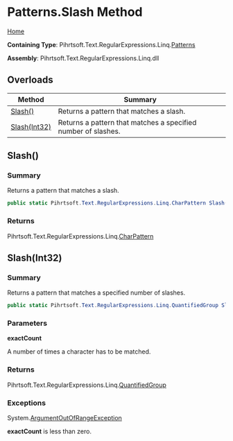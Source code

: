 # Patterns\.Slash Method

[Home](../../../../../../README.md)

**Containing Type**: Pihrtsoft\.Text\.RegularExpressions\.Linq\.[Patterns](../README.md)

**Assembly**: Pihrtsoft\.Text\.RegularExpressions\.Linq\.dll

## Overloads

| Method | Summary |
| ------ | ------- |
| [Slash()](#Pihrtsoft_Text_RegularExpressions_Linq_Patterns_Slash) | Returns a pattern that matches a slash\. |
| [Slash(Int32)](#Pihrtsoft_Text_RegularExpressions_Linq_Patterns_Slash_System_Int32_) | Returns a pattern that matches a specified number of slashes\. |

## Slash\(\) <a name="Pihrtsoft_Text_RegularExpressions_Linq_Patterns_Slash"></a>

### Summary

Returns a pattern that matches a slash\.

```csharp
public static Pihrtsoft.Text.RegularExpressions.Linq.CharPattern Slash()
```

### Returns

Pihrtsoft\.Text\.RegularExpressions\.Linq\.[CharPattern](../../CharPattern/README.md)

## Slash\(Int32\) <a name="Pihrtsoft_Text_RegularExpressions_Linq_Patterns_Slash_System_Int32_"></a>

### Summary

Returns a pattern that matches a specified number of slashes\.

```csharp
public static Pihrtsoft.Text.RegularExpressions.Linq.QuantifiedGroup Slash(int exactCount)
```

### Parameters

**exactCount**

A number of times a character has to be matched\.

### Returns

Pihrtsoft\.Text\.RegularExpressions\.Linq\.[QuantifiedGroup](../../QuantifiedGroup/README.md)

### Exceptions

System\.[ArgumentOutOfRangeException](https://docs.microsoft.com/en-us/dotnet/api/system.argumentoutofrangeexception)

**exactCount** is less than zero\.

